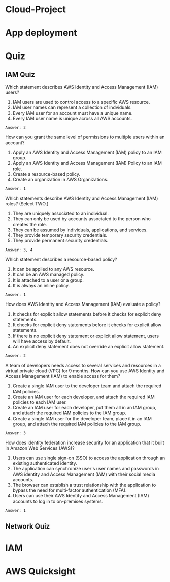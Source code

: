# Cloud-Project

# App deployment

# Quiz
## IAM Quiz
Which statement describes AWS Identity and Access Management (IAM) users?

1. IAM users are used to control access to a specific AWS resource.
2. IAM user names can represent a collection of indviduals.
3. Every IAM user for an account must have a unique name.
4. Every IAM user name is unique across all AWS accounts.

```Answer: 3```


How can you grant the same level of permissions to multiple users within an account?

1. Apply an AWS Identity and Access Management (IAM) policy to an IAM group.
2. Apply an AWS Identity and Access Management (IAM) Policy to an IAM role.
3. Create a resource-based policy.
4. Create an organization in AWS Organizations.

```Answer: 1```


Which statements describe AWS Identity and Access Management (IAM) roles? (Select TWO.)

1. They are uniquely associated to an individual.
2. They can only be used by accounts associated to the person who creates the role.
3. They can be assumed by individuals, applications, and services.
4. They provide temporary security credentials.
5. They provide permanent security credentials.

```Answer: 3, 4```


Which statement describes a resource-based policy?

1. It can be applied to any AWS resource.
2. It can be an AWS managed policy.
3. It is attached to a user or a group.
4. It is always an inline policy.

```Answer: 1```


How does AWS Identity and Access Management (IAM) evaluate a policy?

1. It checks for explicit allow statements before it checks for explicit deny statements.
2. It checks for explicit deny statements before it checks for explicit allow statements.
3. If there is no explicit deny statement or explicit allow statement, users will have access by default.
4. An explicit deny statement does not override an explicit allow statement.

```Answer: 2```


A team of developers needs access to several services and resources in a virtual private cloud (VPC) for 9 months. How can you use AWS Identity and Access Management (IAM) to enable access for them?

1. Create a single IAM user to the developer team and attach the required IAM policies.
2. Create an IAM user for each developer, and attach the required IAM policies to each IAM user.
3. Create an IAM user for each developer, put them all in an IAM group, and attach the required IAM policies to the IAM group.
4. Create a single IAM user for the developer team, place it in an IAM group, and attach the required IAM policies to the IAM group.

```Answer: 3```


How does identity federation increase security for an application that it built in Amazon Web Services (AWS)?

1. Users can use single sign-on (SSO) to access the application through an existing authenticated identity.
2. The application can synchronize user's user names and passwords in AWS identity and Access Management (IAM) with their social media accounts.
3. The browser can establish a trust relationship with the application to bypass the need for multi-factor authentication (MFA).
4. Users can use their AWS Identity and Access Management (IAM) accounts to log in to on-premises systems.	

```Answer: 1```

## Network Quiz

# IAM

# AWS Quicksight
